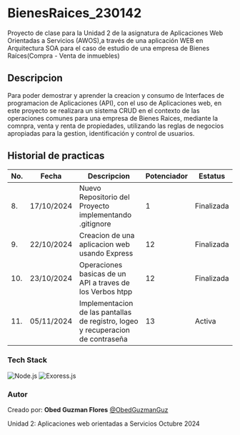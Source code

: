 # BienesRaices_230142
Proyecto de clase para la Unidad 2 de la asignatura de Aplicaciones Web Orientadas a Servicios (AWOS),a través de una aplicación WEB en Arquitectura SOA para el caso de estudio de una empresa de Bienes Raíces(Compra - Venta de inmuebles)



## Descripcion
Para poder demostrar y aprender la creacion y consumo de Interfaces de programacion de Aplicaciones (API), con el uso de Aplicaciones web, en este proyecto se realizara un sistema CRUD en el contexto de las operaciones comunes para una empresa de Bienes Raices, mediante la comnpra, venta y renta de propiedades, utilizando las reglas de negocios apropiadas para la gestion, identificación y control de usuarios.

## Historial de practicas


|No.|Fecha|Descripcion|Potenciador|Estatus|
|---|-----|-----|----|----|
|8.|17/10/2024|Nuevo Repositorio del Proyecto implementando .gitignore|1| Finalizada|
|9.|22/10/2024|Creacion de una aplicacion web usando Express|12| Finalizada|
|10.|23/10/2024|Operaciones basicas de un API a traves de los Verbos htpp|12| Finalizada|
|11.|05/11/2024|Implementacion de las pantallas de registro, logeo y recuperacion de contraseña|13| Activa|


### Tech Stack

![Node.js](https://img.shields.io/badge/Node.js-43853D?style=for-the-badge&logo=node.js&logoColor=white)
![Exoress.js](https://img.shields.io/badge/Express.js-404D59?style=for-the-badge)


### Autor 
Creado por: **Obed Guzman Flores**   [@ObedGuzmanGuz](https://github.com/ObedGuzmanGuz)
</br>

Unidad 2:
Aplicaciones web orientadas a Servicios
Octubre 2024

